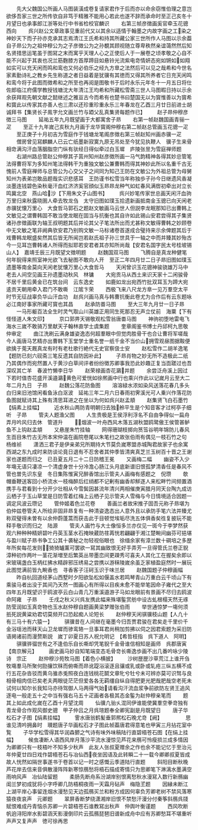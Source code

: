 <!-- { "loadSidebar": true } -->
　　先大父魏国公所画人马图装潢成卷复请家君作于后而亦以命余窃惟伯理之意岂欲侈吾家三世之所传欤自非笃于精雅不能用心若此也遂不辞而承命时至正己亥冬十月望日也承事郎江浙等处行中书省检校官麟识
　　右第三帧彦徴画奚官牵玉花骢西向
　　呉兴赵公文章政事见重前代又以其余以适情于翰墨之内故字画之工染之神妙天下而子孙亦克承其志焉清江王氏希和持其所藏公家三世所作人马图以示余葢自子昻公为之祖仲穆公为之子彦徴公为之孙覩其顾视随立尊卑秩然亲谊蔼然然后知名贤措思运笔虽于图冩之末而寓乎天理人心之正使后人于一展卷之顷孝敬之心自不能不兴起于其衷也况兰筋麴膝方首厚蹄目如悬铃光流紫电竒情妍态宛如锵如如翔如实可以充天闲而鸣和鸾也又何必伯乐之经九方臯之法然后可以见之哉希和今世名家素勤诗礼之教乡先生称道之者日益着是犹骥有其徳而又得其所养者它日充天闲鸣和鸾今将于此图而徴希和之所至也再阅是图敬书于后时永乐元年冬十一月五日将仕佐郎临江府儒学教授钱塘沈大年清江王均希和所藏松雪斋三世人马图暇日持以示余余获拜观先朝文献之懿继述之雅亘古今而希有也楚书曰楚国无以为寳惟善以为寳希和寳此以传家其亦善人也三肃以还珍重珍重永乐三年春龙在乙酉三月廿日前进士胡诚拜书【集贤长子鳯字允文画兰竹与廼父乱真集贤每题作已】
　　赵子昻仲穆彦徴三马图
　　延祐五年九月既望画于大都寓舍子昻
　　右第一帧赵魏国画青骊一疋
　　至正十九年嵗己亥秋九月画于龙华寳阁仲穆右第二帧赵总管画玉花骢一疋
　　至正庚子十月初吉为雪庭作于钱塘龙笔阁彦徴右第三帧赵知州画赤骥一疋
　　僧房曾见冩麒麟人已云亡纸墨新寂寞九原无吊处至今犹见执鞭人　骥子生来骨相竒满沟汗血落胭脂空门纵有驮经日得似牵过白玉墀　庐陵张昱为雪庭禅师题
　　右湖州路总管赵公仲穆其子莒州知州赵彦徴所画一马气韵精神各得其妙总管笔法得曹将军为多知州笔法得韩干为重独文敏公兼曹韩而得其神妙此所以名重千古无愧前人雪庭禅师与总管公为心交父子之间同为知己王防在文敏公为外祖总管为母舅知州为表弟岂敢品题哉实识悲感耳　王防谨书松雪当年称独歩子孙今日继遗风香凝淡墨连钱碧色染秋毫汗血红济济奚官顔似玉昻昻龙种气如虹春风满辔初牵出对立长鸣冀北空　燕山哈沙【下用朱文子山图书】
　　呉兴妙笔传家世总画天闲汗血驹万里归来秋露晓圉人牵去牧龙刍　太守旧图如璞玉拾遗新画抵南金玉骢已向天闲老赤骥犹懐万里心　大食哲马郭石之题赵文敏画马云世人但説李龙眠那知已出曹韩上文敏见之谓曹韩固不敢当使龙眠在固当与抗衡也其自许如此锡山安君尝得其子集贤诸孙彦徴画联为轴王叔明题其后并论其父子笔法所出而尤甚称文敏得曹韩之妙顾卷中无文敏之笔非阙典欤安君乃别购文敏一马标诸卷首遂成合璧持来示余俾题其后于戏曹韩龙眠盛矣然其后皆无所闻岂若赵氏祖子孙三世具于一轴之中而并臻其妙殆古今一见耳岂曹韩诸人所得而拟耶若安君者其亦知所尚哉【安君名国字民太号桂坡锡山人】　嘉靖壬辰三月既望文徴明题
　　赵魏国双马图
　　飞腾自是真龙种健笔何年貎得来照室神光欲飞去秘图不敢向人开　至正二年四月廿二日子昻旧图如璞玉遗墨等南金莫向天闲老犹懐万里心大食哲马
　　天闲曾识玉花骢神骏骁雄万马中老去人间空见画王孙遗墨动秋风　林镛
　　大宛贡马从西土来识天家十二闲骏骨不居千里后黄金已在筑台间　云东逸史
　　如鹿如龙出宛西竹批双耳玉为蹄大宛逺贡天朝用牵入君门不敢嘶　江隂卞荣
　　西极飞来八尺龙方臯一见万羣空太平时节无征战辜负华山汗血功　赵呉兴画马真与韩曹抗衡此卷尤为合作后有云东题咏必江南好事家所藏可寳也其昌
　　赵承防畨马图
　　至大三年九月廿一日子昻
　　一马形躯百法全生时灵气取山川英雄正用同生死那忍无声立仗前　海粟【下有怪怪道人朱文印】
　　京口郭畀天锡敬观松雪翁唐畨马图
　　神驹初堕地雷电飞海水三嵗不敢骑万里献天子翰林直学士虞集题
　　奎章阁鉴书博士丹邱柯九思敬仲审定
　　曲江洗刷云满身雄姿逸态何超羣眼中但觉肉胜骨干也合让曹将军嗟哉今人画唐马艺精亦出曹韩下玉堂学士重名誉一纸千金不当价山拥雪观昼图据鞍便欲擒于莵天厩真龙有时有老杜歌行絶代无史官察伋士安
　　赵松雪作二胡羊逸笔【题防已刻六砚斋三笔反遗其自防因补此】
　　子昻肖物之妙无所不造极此二纸乃其偶作而宛然置人于黄沙白草间评者纷纷徴苏卿事我恐此妙趣正复当靣蹉过也吾深叹其亡羊　春波竹懒李日华
　　赵荣禄画杏花鸂并题
　　余尝泛舟溪上因过下若时值杏花盛开溪邉鸂黄色可爱恍如徐熈画中行也乘兴作此以记嵗月云至大二年二月九日　子昻
　　赵魏公落花防鱼图
　　溶溶緑水浓如染风送落花春几多头白归来旧池馆闲看鱼泳白沤波　延祐三年二月六日春雨初霁溪光可人乗兴作落花防鱼图就赋诗其上殊有清思耳进之在坐以为何如呉兴赵孟頫
　　赵集贤飞白石墨竹【绢素上挂幅】
　　近水秋山两防青明朝归去独舲平生是个知音客才过柯亭子细听　子昻
　　管夫人题渔父图
　　人生贵极是王侯浮利浮名不自由争得似一扁舟弄月吟风归去休　管道升
　　烟波一叶舟西风木落五湖秋盟鸥鹭傲王侯管甚鲈鱼不上钩赵孟頫
　　又悬崖朱竹挂轴
　　网得珊瑚枝掷向筼筜谷明年锦防儿春风生靣目朱竹古无所本宋仲温在画院卷尾以朱笔扫之故张伯雨有偶见一枝石竹之句　杨维祯
　　潇洒三君子是伊亲弟兄所期持大节莫负嵗寒盟赤城陶君故家子也余寓西湖之东九成时来防谈论竟日退有不忍舍者其仲季皆清爽真芝兰玉树百十晋之王谢家也遂题而归之　已丑夏五月二十二日防稽王冕
　　又画梅二幅
　　幽姿不入少年塲无语只凄凉一个清虚身世十分冷澹心肠江头月底新谱旧恨孤梦清香任是春风不管也曽先识东皇　冬日集陈惟寅兄醉香馆出示管夫人画梅有感题之　倪瓒
　　欹帽垂鞭送客回小桥流水一枝梅醉后红绡都不记剰有幽香却觧逐人来松畔竹间频置酒携手与君看到十分开少壮相从今雪鬓因甚流年清兴两相催庚寅腊月同天台陶九成访云栖子于玉山草堂是日防雪着红梅上云栖子见示管夫人雪梅与今日情境适合因题一调定风波云瓒记
　　管仲姬着色兰花卷
　　善画兰者故宋推子固吾元称子昻堪为伯仲兹卷管夫人所绘非固非昻复有一种清姿逸态出人意外且以承防手笔六法并臻尤称双璧得未曽有以余仲蔚蓬蒿而获击此于目顿觉埃垢尽洗五体俱香矣徃复披玩不能释手敬识而归之　陆源
　　管夫人画竹与大士像恒多兰亦仅见一斑今于李梦然获观六种种种精妍碧叶丹英玉茎水石掩映葳防荏苒恍若翩翩于湘江楚畹间幽芬可挹堪与盈川赋子昻书争工公其十袭秘之勿轻视俗眼也　徐缅余家有漳兰数十碙培之多歴年所矣每花发则猗猗罏薰可罢欲一冩其幽致恨无好手弄芳一旦得管氏兰卷正貎漳种初作两叶一茎花渐増至后繁英丛带墨峦间更疎秀可喜夫人其化工在握矣余即以宋玻璃盏白玉柄红拂水精辟邪压绣易之尝携以游秣陵嵗余虽乏家植盈庭然时一展玩此图觉满前皆九畹香也　寻香客子汪砢玉识于味兰居
　　赵魏国题子仲穆画幅
　　昨自杭回道经茅山西墅时夕阳欲坠松如偃盖水若鸣琴青山万重白云千顷山下有乘骏马者出没于其间乃天然一图画心有所得以目疾未愈不能举笔因命子雍代之至大四年五月既望识于鸥波亭云白山青几万重溪邉游子马如龙眼前有景画不尽归去鸥波命阿雍　子昻
　　壬戌之秋义兴呉友携此幅来殊堪鍳赏舫中设古虬根榻天然无琢防莹润如玉真竒物也玉水赵仲穆自题画黄梁梦赠张伯雨
　　举世通惊梦一塲何须扺死説黄粱劝君切莫频开口恐起痴人论短长
　　赵仲穆天闲骐骥枝山题【人凢十有三马十有六猿一】
　　骐骥昔在人间继在毫墨今归吾贾君骏在君矣走千里价千金浴瑶池而秣天山卫龙墀而骖鸾辂一旦事耳君尚稍加剪拂以伺之因君索题为采旧防语掲诸前而漫赘斯説　嵗丁卯夏日苏人祝允明记　【希哲枝指　呉下道人　阿明】
　　骐骥骅骝世有之不逢伯乐自长嘶却凭笔貎千金骨谁信相知是画师　呉郡唐寅　【南京解元】
　　画史画马妙自知笔端变态毛骨竒长嘶逸歩画不出几番吟咏少陵诗　宗正
　　赵仲穆沙苑牧马图【着色小横披】
　　沙树歴歴沙草荒江上谁开刍牧塲羣马所聚何劻攘饮秣而俯嘶而昻讹踶浴滚逐且骧或乳或卧或轧疮三纵五横不成行五花杂沓驳而黄乌骓赤兎照夜白连钱桃花鬬文章牝兮牡兮未可辨亦莫可识驽与良相骨相肉信已矣老夫两眼徒茫茫但爱各各无羁缰自纵自得肥更光肥哉肥哉空老死未试何以知尔长我知马亦待驾御人马两得气始请看沟汗流血浆争前欲防左贤王追风逐电一般走五十之中当有强右马五十疋画者各极其态金鍳为赵仲穆亲笔而
　　题其上如此成化嵗在乙酉十月望沈周
　　仙骥凢骀乆混同伊谁能使冀羣空拳竒独有青龙骨合作观风御史骢　甲子仲吕之月呉瑄题奉全卿宪副是月既望日
　　唐子华松石才子图【绢素挂幅】
　　霅水唐翁鹤髪垂郭熈松石晚尤竒【阙】　　　　　思谁见清吟拥鼻时　瓉题唐子华画松石才子图此帧葢唐君得意笔也甲寅三月拈花室中覧
　　子华学松雪得其华润森鬰之气诗有味外味稿陆行直碧梧苍石图【在绢上挂幅】
　　候虫凄断人语西风岸月落沙平流水漫惊见芦花来鴈可怜瘦损兰成多情因为卿卿只有一枝梧叶不知多少秋声　此友人张叔夏赠余之作也余不能记忆于至治元年仲夏廿四日戏作碧梧苍石与冶仙西夜坐因语及此转瞬二十一载今卿卿叔夏皆成故人恍然如隔世事遂书于卷首以记一时之感慨云季道陆行直题
　　斜阳目断秋晚芦花岸去信来音俱散漫阵阵新寒惊鴈愁将梧石描成寄情只为思卿笔下淋漓水墨满空雨响风声　冶仙陆留题
　　柔肠先断舟系汾湖岸别恨离愁秋水漫冩入数行新鴈幽闺兰梦初成犹将小字呼卿几防梧桐夜雨一天霜月砧声　梅隐王题
　　因縁未断江上湖平岸心事留连烟水漫愁见天边孤鴈买兰和粉方成因何辜负芳卿老树不禁风落寒猿夜夜哀声　元卿题
　　翠屏香断梦绕潇湘岸旧恨不禁愁汗漫分付秦筝斜鴈呉牋赋恨难成丹青恼杀苏卿一片碧梧苍石谁教冩出秋声　仲舆叶衡谨题
　　西风吹断帆逈浔阳岸水影碧涵天影漫倒印片云孤鴈琵琶旧谱新成舟中应有苏卿愁耳不堪重听声声又复声声　徳可徐再思
